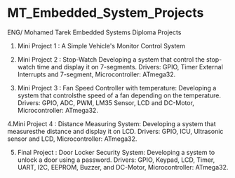 # MT_Embedded_System_Projects

ENG/ Mohamed Tarek Embedded Systems Diploma Projects

1. Mini Project 1 : A Simple Vehicle's Monitor Control System

2. Mini Project 2 : Stop-Watch
   Developing a system that control the stop-watch time and display it on 7-segments.
   Drivers: GPIO, Timer External Interrupts and 7-segment, Microcontroller: ATmega32.

3. Mini Project 3 : Fan Speed Controller with temperature:
   Developing a system that controlsthe speed of a fan depending on the temperature.
   Drivers: GPIO, ADC, PWM, LM35 Sensor, LCD and DC-Motor, Microcontroller: ATmega32.

4.Mini Project 4 : Distance Measuring System:
  Developing a system that measuresthe distance and display it on LCD.
  Drivers: GPIO, ICU, Ultrasonic sensor and LCD, Microcontroller: ATmega32.

5. Final Project : Door Locker Security System:
   Developing a system to unlock a door using a password.
   Drivers: GPIO, Keypad, LCD, Timer, UART, I2C, EEPROM, Buzzer, and DC-Motor, Microcontroller: ATmega32.
